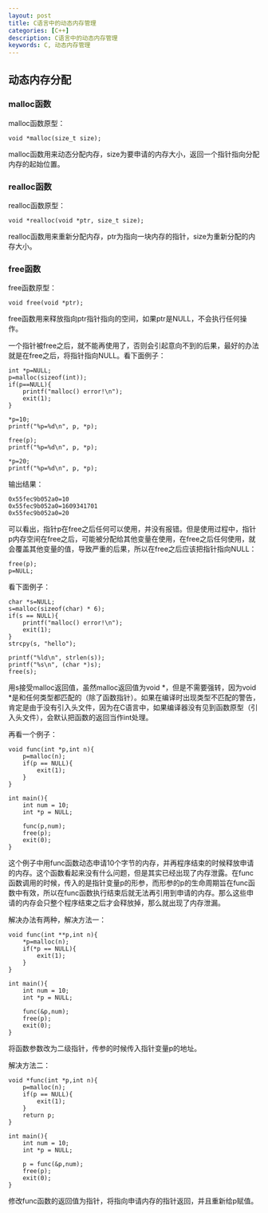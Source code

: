```yaml
---
layout: post
title: C语言中的动态内存管理
categories: [C++]
description: C语言中的动态内存管理
keywords: C, 动态内存管理
---
```


## 动态内存分配

### malloc函数

malloc函数原型：
```
void *malloc(size_t size);
```
malloc函数用来动态分配内存，size为要申请的内存大小，返回一个指针指向分配内存的起始位置。

### realloc函数

realloc函数原型：
```
void *realloc(void *ptr, size_t size);
```
realloc函数用来重新分配内存，ptr为指向一块内存的指针，size为重新分配的内存大小。


### free函数

free函数原型：
```
void free(void *ptr);
```
free函数用来释放指向ptr指针指向的空间，如果ptr是NULL，不会执行任何操作。

一个指针被free之后，就不能再使用了，否则会引起意向不到的后果，最好的办法就是在free之后，将指针指向NULL。看下面例子：
```
int *p=NULL;
p=malloc(sizeof(int));
if(p==NULL){
    printf("malloc() error!\n");
    exit(1);
}

*p=10;
printf("%p=%d\n", p, *p);

free(p);
printf("%p=%d\n", p, *p);

*p=20;
printf("%p=%d\n", p, *p);
```
输出结果：
```
0x55fec9b052a0=10
0x55fec9b052a0=1609341701
0x55fec9b052a0=20
```
可以看出，指针p在free之后任何可以使用，并没有报错。但是使用过程中，指针p内存空间在free之后，可能被分配给其他变量在使用，在free之后任何使用，就会覆盖其他变量的值，导致严重的后果，所以在free之后应该把指针指向NULL：
```
free(p);
p=NULL;
```


看下面例子：
```
char *s=NULL;
s=malloc(sizeof(char) * 6); 
if(s == NULL){
    printf("malloc() error!\n");
    exit(1);
}   
strcpy(s, "hello");

printf("%ld\n", strlen(s));
printf("%s\n", (char *)s);
free(s);
```
用s接受malloc返回值，虽然malloc返回值为void *，但是不需要强转，因为void *是和任何类型都匹配的（除了函数指针）。如果在编译时出现类型不匹配的警告，肯定是由于没有引入头文件，因为在C语言中，如果编译器没有见到函数原型（引入头文件），会默认把函数的返回当作int处理。

再看一个例子：
```
void func(int *p,int n){
    p=malloc(n);
    if(p == NULL){
        exit(1);
    }
}

int main(){
    int num = 10;
    int *p = NULL;

    func(p,num);
    free(p);
    exit(0);
}
```
这个例子中用func函数动态申请10个字节的内存，并再程序结束的时候释放申请的内存。这个函数看起来没有什么问题，但是其实已经出现了内存泄露。在func函数调用的时候，传入的是指针变量p的形参，而形参的p的生命周期旨在func函数中有效，所以在func函数执行结束后就无法再引用到申请的内存。那么这些申请的内存会只整个程序结束之后才会释放掉，那么就出现了内存泄漏。

解决办法有两种，解决方法一：
```
void func(int **p,int n){
    *p=malloc(n);
    if(*p == NULL){
        exit(1);
    }
}

int main(){
    int num = 10;
    int *p = NULL;

    func(&p,num);
    free(p);
    exit(0);
}
```
将函数参数改为二级指针，传参的时候传入指针变量p的地址。

解决方法二：
```
void *func(int *p,int n){
    p=malloc(n);
    if(p == NULL){
        exit(1);
    }
    return p;
}

int main(){
    int num = 10;
    int *p = NULL;

    p = func(&p,num);
    free(p);
    exit(0);
}
```
修改func函数的返回值为指针，将指向申请内存的指针返回，并且重新给p赋值。